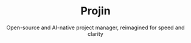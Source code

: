 <div align="center">
  <h1 align="center">Projin</h1>
  <p align="center">Open-source and AI-native project manager, reimagined for speed and clarity</p>
</div>

